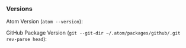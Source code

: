 

### Versions

Atom Version (`atom --version`):

GitHub Package Version (`git --git-dir ~/.atom/packages/github/.git rev-parse head`):

